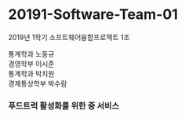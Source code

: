 # 20191-Software-Team-01
2019년 1학기 소프트웨어융합프로젝트 1조

통계학과 노동규<br>
경영학부 이시준<br>
통계학과 박치원<br>
경제통상학부 박수람<br>

<h3>푸드트럭 활성화를 위한 중 서비스</h3>

